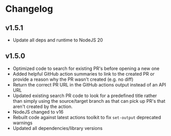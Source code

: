 # Changelog

## v1.5.1

- Update all deps and runtime to NodeJS 20

## v1.5.0

- Optimized code to search for existing PR's before opening a new one
- Added helpful GitHub action summaries to link to the created PR or provide
a reason why the PR wasn't created (e.g. no diff)
- Return the correct PR URL in the GitHub actions output instead of an API URL
- Updated existing search PR code to look for a predefined title rather than simply
using the source/target branch as that can pick up PR's that aren't created by
the action.
- NodeJS changed to v16
- Rebuilt code against latest actions toolkit to fix `set-output` deprecated warnings
- Updated all dependencies/library versions
